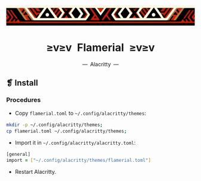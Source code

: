 <p align="center">
    <img alt="" src="../../assets/images/ornament.png" width=1020 />
</p>
<h1 align="center">≥v≥v&ensp;Flamerial&ensp;≥v≥v</h1>
<p align="center">—&ensp;Alacritty&ensp;—</p>

## ❡ Install
### Procedures
- Copy `flamerial.toml` to `~/.config/alacritty/themes`:

```zsh
mkdir -p ~/.config/alacritty/themes;
cp flamerial.toml ~/.config/alacritty/themes;
```

- Import it in `~/.config/alacritty/alacritty.toml`:

```zsh
[general]
import = ["~/.config/alacritty/themes/flamerial.toml"]
```

- Restart Alacritty.
